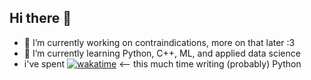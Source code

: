 ## Hi there 👋
- 🔭 I’m currently working on contraindications, more on that later :3
- 🌱 I’m currently learning Python, C++, ML, and applied data science
-  i've spent [![wakatime](https://wakatime.com/badge/user/e6dca865-7802-411e-8499-c68ff78ad58d.svg?style=social)](https://wakatime.com/@e6dca865-7802-411e-8499-c68ff78ad58d) <-- this much time writing (probably) Python 


<!--
**smonk333/smonk333** is a ✨ _special_ ✨ repository because its `README.md` (this file) appears on your GitHub profile.

Here are some ideas to get you started:



- 👯 I’m looking to collaborate on ...
- 🤔 I’m looking for help with ...
- 💬 Ask me about ...
- 📫 How to reach me: ...
- 😄 Pronouns: ...
- ⚡ Fun fact: ...
-->

